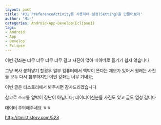 ```yaml
---
layout: post
title: '#31 PreferenceActivity를 사용하여 설정(Setting)을 만들어보자'
author: 'Mir'
categories: Android-App-Develop(Eclipse1)
tags:
- Android
- App
- Develop
- Eclipse
---
```



<script> location.href='https://cafe.naver.com/develoid/448752' ; </script>

이번 강좌는 너무 너무 너무 너무 길고 사진이 많아 네이버로 옮기기 쉽지 않습니다<p>그냥 복사 붙혀넣기 할경우 일부 컴퓨터에서 액박이 뜬다는 제보가 있어서 원래는 사진을 모두 다시 첨부하지만 이번 강좌는 너무 기네요;</p><p>이번 글은 티스토리에서 봐주시면 감사드리겠습니다</p><p>참고로 스크롤 압박이 장난이 아닙니다; 데이터이신분들 사진도 있고 글도 엄청 긺니다</p><p>데이터 주의해주세요 ㅎㅎ</p><p><a href="http://itmir.tistory.com/523">http://itmir.tistory.com/523</a></p>
